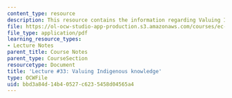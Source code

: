 ```yaml
---
content_type: resource
description: This resource contains the information regarding Valuing Indigenous knowledge.
file: https://ol-ocw-studio-app-production.s3.amazonaws.com/courses/ec-701j-d-lab-i-development-fall-2009/bbd3a84d14b40527c6235458d04565a4_MITEC_701JF09_lec33_nb.pdf
file_type: application/pdf
learning_resource_types:
- Lecture Notes
parent_title: Course Notes
parent_type: CourseSection
resourcetype: Document
title: 'Lecture #33: Valuing Indigenous knowledge'
type: OCWFile
uid: bbd3a84d-14b4-0527-c623-5458d04565a4
---
```

